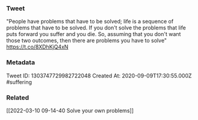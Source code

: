 ### Tweet
"People have problems that have to be solved; life is a sequence of problems that have to be solved. If you don't solve the problems that life puts forward you suffer and you die. So, assuming that you don't want those two outcomes, then there are problems you have to solve" https://t.co/8XDhKjQ4xN

### Metadata
Tweet ID: 1303747729982722048
Created At: 2020-09-09T17:30:55.000Z
#suffering

### Related
[[2022-03-10 09-14-40 Solve your own problems]]

